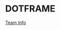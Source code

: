 # DOTFRAME
<a href="https://drive.google.com/drive/u/0/folders/11UzoDvF8qeZSMh2S3i_hjISb9PiC3TVo" target="_blank" rel="noopener noreferrer">
  Team Info
</a>
